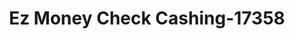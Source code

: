 ---
f_zip-code: 68776
f_state-code: NE
title: Ez Money Check Cashing-17358
f_phone: 402-494-3334
f_city-only: Sioux City
f_address: 2601 Cornhusker Drive South Sioux City
f_location-unique-id: '17358'
slug: ez-money-check-cashing-17358
updated-on: '2024-05-30T13:46:58.046Z'
created-on: '2024-05-30T13:36:59.803Z'
published-on: '2024-05-30T13:54:32.469Z'
f_city-state: cms/city/sioux-city-ne.md
f_company: cms/company/ez-money-check-cashing.md
f_state: cms/state/nebraska.md
layout: '[payday-loan].html'
tags: payday-loan
---